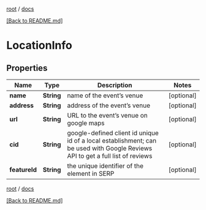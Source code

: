 [root](./../ "root") / [docs](./ "docs")

[[Back to README.md]](./../README.md "[Back to README.md]")

# LocationInfo

## Properties

| Name | Type | Description | Notes |
|------------ | ------------- | ------------- | -------------|
|**name** | **String** | name of the event’s venue |  [optional] |
|**address** | **String** | address of the event’s venue |  [optional] |
|**url** | **String** | URL to the event’s venue on google maps |  [optional] |
|**cid** | **String** | google-defined client id unique id of a local establishment; can be used with Google Reviews API to get a full list of reviews |  [optional] |
|**featureId** | **String** | the unique identifier of the element in SERP |  [optional] |

[root](./../ "root") / [docs](./ "docs")

[[Back to README.md]](./../README.md "[Back to README.md]")